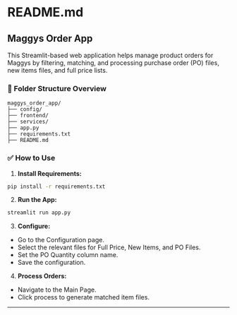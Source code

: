 # README.md

## Maggys Order App

This Streamlit-based web application helps manage product orders for Maggys by filtering, matching, and processing purchase order (PO) files, new items files, and full price lists.

### 📂 Folder Structure Overview

```
maggys_order_app/
├── config/
├── frontend/
├── services/
├── app.py
├── requirements.txt
├── README.md
```

### ✅ How to Use

1. **Install Requirements:**

```bash
pip install -r requirements.txt
```

2. **Run the App:**

```bash
streamlit run app.py
```

3. **Configure:**
- Go to the Configuration page.
- Select the relevant files for Full Price, New Items, and PO Files.
- Set the PO Quantity column name.
- Save the configuration.

4. **Process Orders:**
- Navigate to the Main Page.
- Click process to generate matched item files.

---